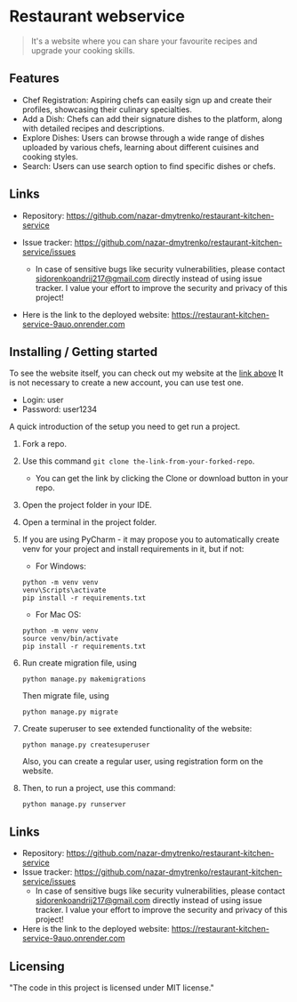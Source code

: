 # Restaurant webservice
> It's a website where you can share your favourite recipes and upgrade your cooking skills.

## Features
* Chef Registration: Aspiring chefs can easily sign up and create their profiles, showcasing their culinary specialties.
* Add a Dish: Chefs can add their signature dishes to the platform, along with detailed recipes and descriptions.
* Explore Dishes: Users can browse through a wide range of dishes uploaded by various chefs, learning about different cuisines and cooking styles.
* Search: Users can use search option to find specific dishes or chefs.

## Links

- Repository: https://github.com/nazar-dmytrenko/restaurant-kitchen-service
- Issue tracker: https://github.com/nazar-dmytrenko/restaurant-kitchen-service/issues
  - In case of sensitive bugs like security vulnerabilities, please contact
    sidorenkoandrij217@gmail.com directly instead of using issue tracker. I value your effort
    to improve the security and privacy of this project!

- Here is the link to the deployed website: https://restaurant-kitchen-service-9auo.onrender.com

## Installing / Getting started

To see the website itself, you can check out my website at the [link above](https://restaurant-kitchen-service-9auo.onrender.com)
It is not necessary to create a new account, you can use test one.
* Login: user
* Password: user1234

A quick introduction of the setup you need to get run a project.
1. Fork a repo.
2. Use this command ```git clone the-link-from-your-forked-repo```. 
   - You can get the link by clicking the Clone or download button in your repo.
3. Open the project folder in your IDE.
4. Open a terminal in the project folder. 
5. If you are using PyCharm - it may propose you to automatically create venv for your project and install requirements in it, but if not:
    - For Windows:
    ```shell
    python -m venv venv
    venv\Scripts\activate
    pip install -r requirements.txt
    ```
   - For Mac OS:
    ```shell
    python -m venv venv
    source venv/bin/activate
    pip install -r requirements.txt
    ```
6. Run create migration file, using 
    ```shell
    python manage.py makemigrations
    ```
    Then migrate file, using
    ```shell
    python manage.py migrate
    ```
7. Create superuser to see extended functionality of the website:
    ```shell
    python manage.py createsuperuser
    ```
    Also, you can create a regular user, using registration form on the website.

8. Then, to run a project, use this command:
    ```shell
    python manage.py runserver 
    ```

## Links

- Repository: https://github.com/nazar-dmytrenko/restaurant-kitchen-service
- Issue tracker: https://github.com/nazar-dmytrenko/restaurant-kitchen-service/issues
  - In case of sensitive bugs like security vulnerabilities, please contact
    sidorenkoandrij217@gmail.com directly instead of using issue tracker. I value your effort
    to improve the security and privacy of this project!
- Here is the link to the deployed website: https://restaurant-kitchen-service-9auo.onrender.com


## Licensing
"The code in this project is licensed under MIT license."
